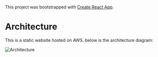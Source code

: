 This project was bootstrapped with [Create React App](https://github.com/facebookincubator/create-react-app).


# Architecture

This is a static website hosted on AWS. below is the architecture diagram:

![Architecture](https://github.com/awaitingimage/awaitingimage-web-app/tree/master/src/static/images/architecture.png)
